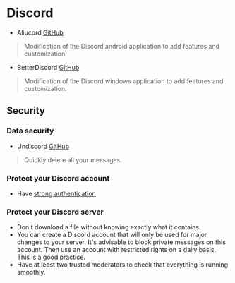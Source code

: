 # Discord
- Aliucord [GitHub](https://github.com/Aliucord/Aliucord)
> Modification of the Discord android application to add features and customization.
- BetterDiscord [GitHub](https://github.com/BetterDiscord/BetterDiscord)
> Modification of the Discord windows application to add features and customization.
## Security
### Data security
- Undiscord [GitHub](https://github.com/victornpb/undiscord)
> Quickly delete all your messages.
### Protect your Discord account
- Have [strong authentication](https://github.com/kyvernfoundation/kyvern/blob/main/courses/strongauthentication.md)
### Protect your Discord server
- Don't download a file without knowing exactly what it contains.
- You can create a Discord account that will only be used for major changes to your server. It's advisable to block private messages on this account. Then use an account with restricted rights on a daily basis. This is a good practice.
- Have at least two trusted moderators to check that everything is running smoothly.